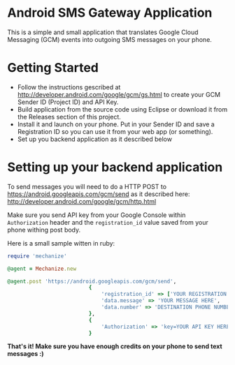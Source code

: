 Android SMS Gateway Application
===============

This is a simple and small application that translates Google Cloud Messaging (GCM) events into outgoing SMS messages on your phone.

Getting Started
===============
* Follow the instructions gescribed at http://developer.android.com/google/gcm/gs.html to create your GCM Sender ID (Project ID) and API Key.
* Build application from the source code using Eclipse or download it from the Releases section of this project.
* Install it and launch on your phone. Put in your Sender ID and save a Registration ID so you can use it from your web app (or something).
* Set up you backend application as it described below

Setting up your backend application 
===============

To send messages you will need to do a HTTP POST to https://android.googleapis.com/gcm/send as it described here:
http://developer.android.com/google/gcm/http.html

Make sure you send API key from your Google Console within `Authorization` header and the `registration_id` value saved from your phone withing post body. 

Here is a small sample witten in ruby:
```ruby
require 'mechanize'

@agent = Mechanize.new

@agent.post 'https://android.googleapis.com/gcm/send',
                          {
                              'registration_id' => ['YOUR REGISTRATION ID VALUE'],
                              'data.message' => 'YOUR MESSAGE HERE',
                              'data.number' => 'DESTINATION PHONE NUMBER HERE'
                          },
                          {
                              'Authorization' => 'key=YOUR API KEY HERE'
                          }
```
**That's it! Make sure you have enough credits on your phone to send text messages :)**
